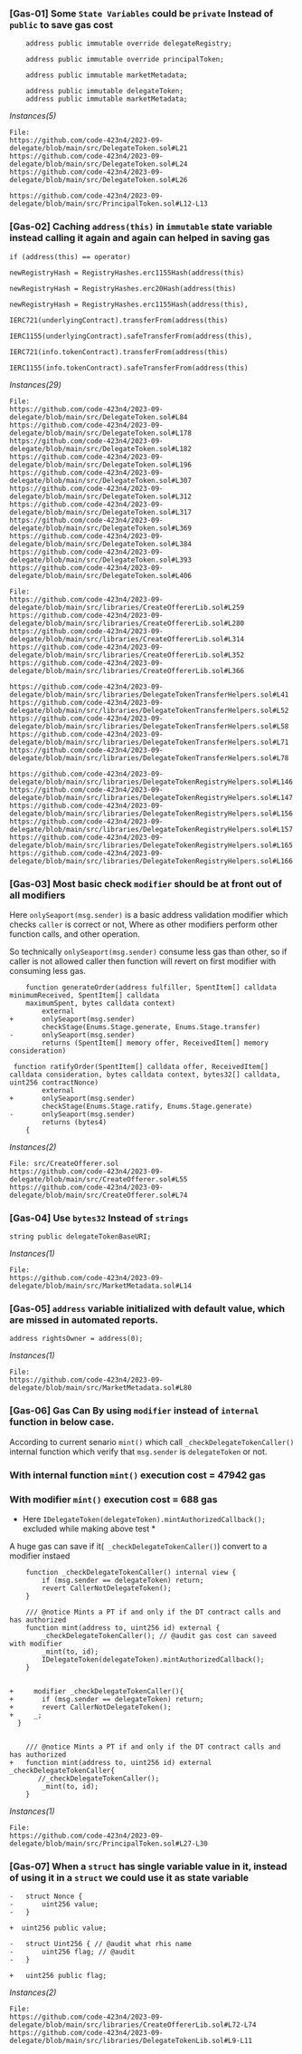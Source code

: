 ### [Gas-01] Some `State Variables` could be `private` Instead of `public` to save gas cost
```solidity
    address public immutable override delegateRegistry; 
    
    address public immutable override principalToken;

    address public immutable marketMetadata;
```
```solidity
    address public immutable delegateToken; 
    address public immutable marketMetadata;
```
*Instances(5)*
```
File:
https://github.com/code-423n4/2023-09-delegate/blob/main/src/DelegateToken.sol#L21
https://github.com/code-423n4/2023-09-delegate/blob/main/src/DelegateToken.sol#L24
https://github.com/code-423n4/2023-09-delegate/blob/main/src/DelegateToken.sol#L26

https://github.com/code-423n4/2023-09-delegate/blob/main/src/PrincipalToken.sol#L12-L13
```

### [Gas-02] Caching `address(this)` in `immutable` state variable instead calling it again and again can helped in saving gas
```solidity
if (address(this) == operator)

newRegistryHash = RegistryHashes.erc1155Hash(address(this)

newRegistryHash = RegistryHashes.erc20Hash(address(this)

newRegistryHash = RegistryHashes.erc1155Hash(address(this),

IERC721(underlyingContract).transferFrom(address(this)

IERC1155(underlyingContract).safeTransferFrom(address(this),

IERC721(info.tokenContract).transferFrom(address(this)

IERC1155(info.tokenContract).safeTransferFrom(address(this)
```
*Instances(29)*
```
File:
https://github.com/code-423n4/2023-09-delegate/blob/main/src/DelegateToken.sol#L84
https://github.com/code-423n4/2023-09-delegate/blob/main/src/DelegateToken.sol#L178
https://github.com/code-423n4/2023-09-delegate/blob/main/src/DelegateToken.sol#L182
https://github.com/code-423n4/2023-09-delegate/blob/main/src/DelegateToken.sol#L196
https://github.com/code-423n4/2023-09-delegate/blob/main/src/DelegateToken.sol#L307
https://github.com/code-423n4/2023-09-delegate/blob/main/src/DelegateToken.sol#L312
https://github.com/code-423n4/2023-09-delegate/blob/main/src/DelegateToken.sol#L317
https://github.com/code-423n4/2023-09-delegate/blob/main/src/DelegateToken.sol#L369
https://github.com/code-423n4/2023-09-delegate/blob/main/src/DelegateToken.sol#L384
https://github.com/code-423n4/2023-09-delegate/blob/main/src/DelegateToken.sol#L393
https://github.com/code-423n4/2023-09-delegate/blob/main/src/DelegateToken.sol#L406
```
```
File:
https://github.com/code-423n4/2023-09-delegate/blob/main/src/libraries/CreateOffererLib.sol#L259
https://github.com/code-423n4/2023-09-delegate/blob/main/src/libraries/CreateOffererLib.sol#L280
https://github.com/code-423n4/2023-09-delegate/blob/main/src/libraries/CreateOffererLib.sol#L314
https://github.com/code-423n4/2023-09-delegate/blob/main/src/libraries/CreateOffererLib.sol#L352
https://github.com/code-423n4/2023-09-delegate/blob/main/src/libraries/CreateOffererLib.sol#L366
```
```
https://github.com/code-423n4/2023-09-delegate/blob/main/src/libraries/DelegateTokenTransferHelpers.sol#L41
https://github.com/code-423n4/2023-09-delegate/blob/main/src/libraries/DelegateTokenTransferHelpers.sol#L52
https://github.com/code-423n4/2023-09-delegate/blob/main/src/libraries/DelegateTokenTransferHelpers.sol#L58
https://github.com/code-423n4/2023-09-delegate/blob/main/src/libraries/DelegateTokenTransferHelpers.sol#L71
https://github.com/code-423n4/2023-09-delegate/blob/main/src/libraries/DelegateTokenTransferHelpers.sol#L78
```
```
https://github.com/code-423n4/2023-09-delegate/blob/main/src/libraries/DelegateTokenRegistryHelpers.sol#L146
https://github.com/code-423n4/2023-09-delegate/blob/main/src/libraries/DelegateTokenRegistryHelpers.sol#L147
https://github.com/code-423n4/2023-09-delegate/blob/main/src/libraries/DelegateTokenRegistryHelpers.sol#L156
https://github.com/code-423n4/2023-09-delegate/blob/main/src/libraries/DelegateTokenRegistryHelpers.sol#L157
https://github.com/code-423n4/2023-09-delegate/blob/main/src/libraries/DelegateTokenRegistryHelpers.sol#L165
https://github.com/code-423n4/2023-09-delegate/blob/main/src/libraries/DelegateTokenRegistryHelpers.sol#L166
```

### [Gas-03] Most basic check `modifier` should be at front out of all modifiers 
Here `onlySeaport(msg.sender)` is a basic address validation modifier which checks `caller` is correct or not,
Where as other modifiers perform other function calls, and other operation.

So technically `onlySeaport(msg.sender)` consume less gas than other, so if caller is not allowed caller then function will revert on first modifier with consuming less gas. 
```solidity
    function generateOrder(address fulfiller, SpentItem[] calldata minimumReceived, SpentItem[] calldata 
    maximumSpent, bytes calldata context)
        external
+       onlySeaport(msg.sender)
        checkStage(Enums.Stage.generate, Enums.Stage.transfer)
-       onlySeaport(msg.sender) 
        returns (SpentItem[] memory offer, ReceivedItem[] memory consideration)
```
```solidity
 function ratifyOrder(SpentItem[] calldata offer, ReceivedItem[] calldata consideration, bytes calldata context, bytes32[] calldata, uint256 contractNonce)
        external
+       onlySeaport(msg.sender) 
        checkStage(Enums.Stage.ratify, Enums.Stage.generate)
-       onlySeaport(msg.sender) 
        returns (bytes4)
    {
```
*Instances(2)*
```
File: src/CreateOfferer.sol
https://github.com/code-423n4/2023-09-delegate/blob/main/src/CreateOfferer.sol#L55
https://github.com/code-423n4/2023-09-delegate/blob/main/src/CreateOfferer.sol#L74
```

### [Gas-04] Use `bytes32` Instead of `strings`
```solidity
string public delegateTokenBaseURI; 
```
*Instances(1)*
```
File:
https://github.com/code-423n4/2023-09-delegate/blob/main/src/MarketMetadata.sol#L14
```

### [Gas-05] `address` variable initialized with default value, which are missed in automated reports.
```solidity
address rightsOwner = address(0); 
```
*Instances(1)*
```
File:
https://github.com/code-423n4/2023-09-delegate/blob/main/src/MarketMetadata.sol#L80
```

### [Gas-06] Gas Can By using `modifier` instead of `internal` function in below case.
According to current senario
`mint()` which call `_checkDelegateTokenCaller()` internal function which verify that `msg.sender` is `delegateToken` or not.

### With internal function `mint()` execution cost = 47942 gas
### With modifier `mint()` execution cost = 688 gas
* Here `IDelegateToken(delegateToken).mintAuthorizedCallback();` excluded while making above test *

A huge gas can save if it(` _checkDelegateTokenCaller()`) convert to a modifier instaed
```solidity
    function _checkDelegateTokenCaller() internal view {
        if (msg.sender == delegateToken) return; 
        revert CallerNotDelegateToken();
    }

    /// @notice Mints a PT if and only if the DT contract calls and has authorized
    function mint(address to, uint256 id) external { 
        _checkDelegateTokenCaller(); // @audit gas cost can saveed with modifier
        _mint(to, id);
        IDelegateToken(delegateToken).mintAuthorizedCallback();
    }


+     modifier _checkDelegateTokenCaller(){
+       if (msg.sender == delegateToken) return; 
+       revert CallerNotDelegateToken();
+     _;
  }


    /// @notice Mints a PT if and only if the DT contract calls and has authorized
+   function mint(address to, uint256 id) external _checkDelegateTokenCaller{ 
       //_checkDelegateTokenCaller();
        _mint(to, id);
    }
``` 
*Instances(1)*
```
File:
https://github.com/code-423n4/2023-09-delegate/blob/main/src/PrincipalToken.sol#L27-L30
```

### [Gas-07] When a `struct` has single variable value in it, instead of using it in a `struct` we could use it as state variable  
```solidity
-   struct Nonce {
-       uint256 value;
-   }

+  uint256 public value;
```
```solidity
-   struct Uint256 { // @audit what rhis name
-       uint256 flag; // @audit
-   }

+   uint256 public flag; 
```
*Instances(2)*
```
File:
https://github.com/code-423n4/2023-09-delegate/blob/main/src/libraries/CreateOffererLib.sol#L72-L74
https://github.com/code-423n4/2023-09-delegate/blob/main/src/libraries/DelegateTokenLib.sol#L9-L11
```

